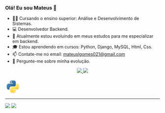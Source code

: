 ### Olá! Eu sou Mateus 👋

- 👨‍🎓 Cursando o ensino superior: Análise e Desenvolvimento de Sistemas.
- 💻 Desenvolvedor Backend.
- 🔭 Atualmente estou evoluindo em meus estudos para me especializar em backend.
- 🎓 Estou aprendendo em cursos: Python, Django, MySQL, Html, Css.
- 📫 Contate-me no email: mateuslgomes021@gmail.com
- 💬 Pergunte-me sobre minha evolução.

<div align="center">
  <a href="https://github.com/mateuslgomes">
    
  <img height="150em" src="https://github-readme-stats.vercel.app/api?username=mateuslgomes&show_icons=true&theme=dark&include_all_commits=true&count_private=true"/>
  <img height="150em" src="https://github-readme-stats.vercel.app/api/top-langs/?username=mateuslgomes&layout=compact&langs_count=7&theme=dark"/>
</div>
  
 <div style="display: inline_block"><br>
  <img align="center" alt="Mateus-Python" height="50" width="50" src="https://raw.githubusercontent.com/devicons/devicon/master/icons/python/python-original.svg">
</div>
  
  ---

<div> 
  <a href="https://www.linkedin.com/in/mateus-lopes-gomes-54514722b/" target="_blank"><img src="https://img.shields.io/badge/-LinkedIn-%230077B5?style=for-the-badge&logo=linkedin&logoColor=white" target="_blank"></a> 
    <a href = "mailto:mateuslgomes021@gmail.com"><img src="https://img.shields.io/badge/Gmail-D14836?style=for-the-badge&logo=gmail&logoColor=white" target="_blank"></a>
</div>

 
